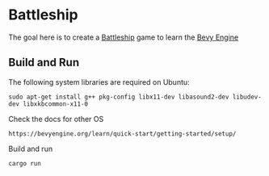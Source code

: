 # Battleship

The goal here is to create a [Battleship](<https://en.wikipedia.org/wiki/Battleship_(game)>) game to learn the
[Bevy Engine](https://bevyengine.org/)

## Build and Run

The following system libraries are required on Ubuntu:

```
sudo apt-get install g++ pkg-config libx11-dev libasound2-dev libudev-dev libxkbcommon-x11-0

```

Check the docs for other OS

```
https://bevyengine.org/learn/quick-start/getting-started/setup/
```

Build and run

```
cargo run
```
